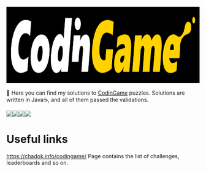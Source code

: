 <p align:"center"><a href="https://www.codingame.com"><img width="auto" height="200px" src="https://github.com/aflr/aflr/blob/main/src/CodinGame.png"></a></p>

🚀 Here you can find my solutions to [CodinGame](https://www.codingame.com) puzzles. Solutions are written in Java☕, and all of them passed the validations.

![](https://img.shields.io/github/directory-file-count/SzSz-hub/CodinGame/Easy?type=dir&style=for-the-badge&label=Easy&color=Green)![](https://img.shields.io/github/directory-file-count/SzSz-hub/CodinGame/Medium?type=dir&style=for-the-badge&label=Medium&color=yellow)![](https://img.shields.io/github/directory-file-count/SzSz-hub/CodinGame/Hard?type=dir&style=for-the-badge&label=Hard&color=red)![](https://img.shields.io/github/directory-file-count/SzSz-hub/CodinGame/Very%20Hard?type=dir&style=for-the-badge&label=Very%20Hard&color=purple)

# Useful links
https://chadok.info/codingame/ Page contains the list of challenges, leaderboards and so on.
